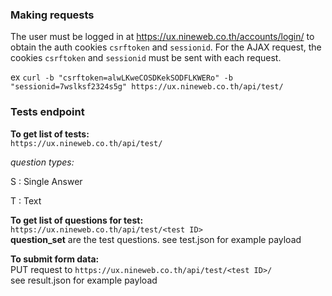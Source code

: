 ### Making requests

The user must be logged in at https://ux.nineweb.co.th/accounts/login/ to obtain the auth cookies `csrftoken` and `sessionid`. For the AJAX request, the cookies `csrftoken` and `sessionid` must be sent with each request. 

ex ```curl -b "csrftoken=alwLKweCOSDKekSODFLKWERo" -b "sessionid=7wslksf2324s5g" https://ux.nineweb.co.th/api/test/```

### Tests endpoint

**To get list of tests:**  
`https://ux.nineweb.co.th/api/test/`

 *question types:*

S : Single Answer

T : Text
  

**To get list of questions for test:**  
`https://ux.nineweb.co.th/api/test/<test ID>`  
**question_set** are the test questions.
see test.json for example payload  

**To submit form data:**  
PUT request to 
`https://ux.nineweb.co.th/api/test/<test ID>/`  
see result.json for example payload